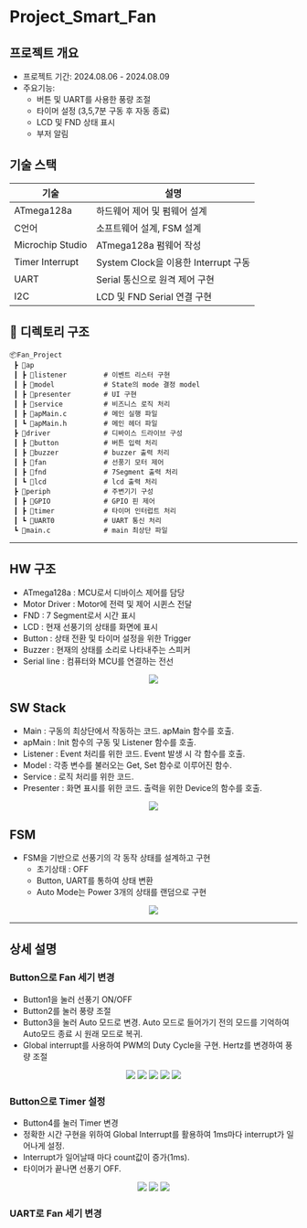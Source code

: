 # Project_Smart_Fan

## 프로젝트 개요
- 프로젝트 기간: 2024.08.06 - 2024.08.09
- 주요기능:
    - 버튼 및 UART를 사용한 풍량 조절
    - 타이머 설정 (3,5,7분 구동 후 자동 종료)
    - LCD 및 FND 상태 표시
    - 부저 알림

## 기술 스택

| 기술     |설명             |
|------|---------------|
| ATmega128a | 하드웨어 제어 및 펌웨어 설계 |
| C언어 | 소프트웨어 설계, FSM 설계 |
| Microchip Studio | ATmega128a 펌웨어 작성 |
| Timer Interrupt | System Clock을 이용한 Interrupt 구동 |
| UART | Serial 통신으로 원격 제어 구현 |
| I2C | LCD 및 FND Serial 연결 구현 |

## 📁 디렉토리 구조

```plaintext
📦Fan_Project
 ┣ 📂ap
 ┃ ┣ 📂listener         # 이벤트 리스터 구현
 ┃ ┣ 📂model            # State의 mode 결정 model
 ┃ ┣ 📂presenter        # UI 구현
 ┃ ┣ 📂service          # 비즈니스 로직 처리
 ┃ ┣ 📜apMain.c         # 메인 실행 파일
 ┃ ┗ 📜apMain.h         # 메인 헤더 파일
 ┣ 📂driver             # 디바이스 드라이브 구성
 ┃ ┣ 📂button           # 버튼 입력 처리
 ┃ ┣ 📂buzzer           # buzzer 출력 처리
 ┃ ┣ 📂fan              # 선풍기 모터 제어
 ┃ ┣ 📂fnd              # 7Segment 출력 처리
 ┃ ┗ 📂lcd              # lcd 출력 처리
 ┣ 📂periph             # 주변기기 구성
 ┃ ┣ 📂GPIO             # GPIO 핀 제어
 ┃ ┣ 📂timer            # 타이머 인터럽트 처리
 ┃ ┗ 📂UART0            # UART 통신 처리
 ┗ 📜main.c             # main 최상단 파일
 ```
---
## HW 구조
- ATmega128a : MCU로서 디바이스 제어를 담당
- Motor Driver : Motor에 전력 및 제어 시퀸스 전달
- FND : 7 Segment로서 시간 표시
- LCD : 현재 선풍기의 상태를 화면에 표시
- Button : 상태 전환 및 타이머 설정을 위한 Trigger
- Buzzer : 현재의 상태를 소리로 나타내주는 스피커
- Serial line : 컴퓨터와 MCU를 연결하는 전선

<p align="center">
<img src="./Image/Fan HW.jpg">
</p>

## SW Stack
- Main : 구동의 최상단에서 작동하는 코드. apMain 함수를 호출.
- apMain : Init 함수의 구동 및 Listener 함수를 호출.
- Listener : Event 처리를 위한 코드. Event 발생 시 각 함수를 호출.
- Model : 각종 변수를 불러오는 Get, Set 함수로 이루어진 함수.
- Service : 로직 처리를 위한 코드.
- Presenter : 화면 표시를 위한 코드. 출력을 위한 Device의 함수를 호출.
<p align="center">
<img src="./Image/Fan SW Stack.png">
</p>

## FSM
- FSM을 기반으로 선풍기의 각 동작 상태를 설계하고 구현
    - 초기상태 : OFF
    - Button, UART를 통하여 상태 변환
    - Auto Mode는 Power 3개의 상태를 랜덤으로 구현
<p align="center">
<img src="./Image/fan FSM.jpg">
</p>

----

## 상세 설명

### Button으로 Fan 세기 변경
- Button1을 눌러 선풍기 ON/OFF
- Button2를 눌러 풍량 조절
- Button3을 눌러 Auto 모드로 변경. Auto 모드로 들어가기 전의 모드를 기억하여 Auto모드 종료 시 원래 모드로 복귀.
- Global interrupt를 사용하여 PWM의 Duty Cycle을 구현. Hertz를 변경하여 풍량 조절
<p align="center">
<img src="./Image/fan off.png">
<img src="./Image/fan spd1.png">
<img src="./Image/fan spd2.png">
<img src="./Image/fan spd3.png">
<img src="./Image/fan auto.png">
</p>

### Button으로 Timer 설정
- Button4를 눌러 Timer 변경
- 정확한 시간 구현을 위하여 Global Interrupt를 활용하여 1ms마다 interrupt가 일어나게 설정.
- Interrupt가 일어날때 마다 count값이 증가(1ms).
- 타이머가 끝나면 선풍기 OFF.
<p align="center">
<img src="./Image/fan 3min.png">
<img src="./Image/fan 5min.png">
<img src="./Image/fan 7min.png">
</p>

### UART로 Fan 세기 변경

